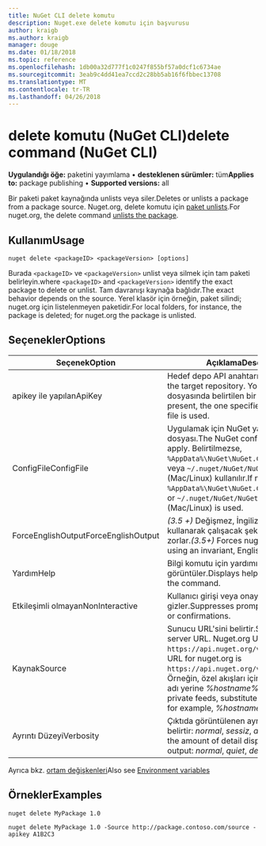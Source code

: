 ```yaml
---
title: NuGet CLI delete komutu
description: Nuget.exe delete komutu için başvurusu
author: kraigb
ms.author: kraigb
manager: douge
ms.date: 01/18/2018
ms.topic: reference
ms.openlocfilehash: 1db00a32d777f1c0247f855bf57a0dcf1c6734ae
ms.sourcegitcommit: 3eab9c4dd41ea7ccd2c28bb5ab16f6fbbec13708
ms.translationtype: MT
ms.contentlocale: tr-TR
ms.lasthandoff: 04/26/2018
---
```

# <a name="delete-command-nuget-cli"></a><span data-ttu-id="4c7f0-103">delete komutu (NuGet CLI)</span><span class="sxs-lookup"><span data-stu-id="4c7f0-103">delete command (NuGet CLI)</span></span>

<span data-ttu-id="4c7f0-104">**Uygulandığı öğe:** paketini yayımlama &bullet; **desteklenen sürümler:** tüm</span><span class="sxs-lookup"><span data-stu-id="4c7f0-104">**Applies to:** package publishing &bullet; **Supported versions:** all</span></span>

<span data-ttu-id="4c7f0-105">Bir paketi paket kaynağında unlists veya siler.</span><span class="sxs-lookup"><span data-stu-id="4c7f0-105">Deletes or unlists a package from a package source.</span></span> <span data-ttu-id="4c7f0-106">Nuget.org, delete komutu için [paket unlists](../policies/deleting-packages.md).</span><span class="sxs-lookup"><span data-stu-id="4c7f0-106">For nuget.org, the delete command [unlists the package](../policies/deleting-packages.md).</span></span>

## <a name="usage"></a><span data-ttu-id="4c7f0-107">Kullanım</span><span class="sxs-lookup"><span data-stu-id="4c7f0-107">Usage</span></span>

```cli
nuget delete <packageID> <packageVersion> [options]
```

<span data-ttu-id="4c7f0-108">Burada `<packageID>` ve `<packageVersion>` unlist veya silmek için tam paketi belirleyin.</span><span class="sxs-lookup"><span data-stu-id="4c7f0-108">where `<packageID>` and `<packageVersion>` identify the exact package to delete or unlist.</span></span> <span data-ttu-id="4c7f0-109">Tam davranışı kaynağa bağlıdır.</span><span class="sxs-lookup"><span data-stu-id="4c7f0-109">The exact behavior depends on the source.</span></span> <span data-ttu-id="4c7f0-110">Yerel klasör için örneğin, paket silindi; nuget.org için listelenmeyen paketidir.</span><span class="sxs-lookup"><span data-stu-id="4c7f0-110">For local folders, for instance, the package is deleted; for nuget.org the package is unlisted.</span></span>

## <a name="options"></a><span data-ttu-id="4c7f0-111">Seçenekler</span><span class="sxs-lookup"><span data-stu-id="4c7f0-111">Options</span></span>

| <span data-ttu-id="4c7f0-112">Seçenek</span><span class="sxs-lookup"><span data-stu-id="4c7f0-112">Option</span></span> | <span data-ttu-id="4c7f0-113">Açıklama</span><span class="sxs-lookup"><span data-stu-id="4c7f0-113">Description</span></span> |
| --- | --- |
| <span data-ttu-id="4c7f0-114">apikey ile yapılan</span><span class="sxs-lookup"><span data-stu-id="4c7f0-114">ApiKey</span></span> | <span data-ttu-id="4c7f0-115">Hedef depo API anahtarı.</span><span class="sxs-lookup"><span data-stu-id="4c7f0-115">The API key for the target repository.</span></span> <span data-ttu-id="4c7f0-116">Yoksa, yapılandırma dosyasında belirtilen bir kullanılır.</span><span class="sxs-lookup"><span data-stu-id="4c7f0-116">If not present, the one specified in the config file is used.</span></span> |
| <span data-ttu-id="4c7f0-117">ConfigFile</span><span class="sxs-lookup"><span data-stu-id="4c7f0-117">ConfigFile</span></span> | <span data-ttu-id="4c7f0-118">Uygulamak için NuGet yapılandırma dosyası.</span><span class="sxs-lookup"><span data-stu-id="4c7f0-118">The NuGet configuration file to apply.</span></span> <span data-ttu-id="4c7f0-119">Belirtilmezse, `%AppData%\NuGet\NuGet.Config` (Windows) veya `~/.nuget/NuGet/NuGet.Config` (Mac/Linux) kullanılır.</span><span class="sxs-lookup"><span data-stu-id="4c7f0-119">If not specified, `%AppData%\NuGet\NuGet.Config` (Windows) or `~/.nuget/NuGet/NuGet.Config` (Mac/Linux) is used.</span></span>|
| <span data-ttu-id="4c7f0-120">ForceEnglishOutput</span><span class="sxs-lookup"><span data-stu-id="4c7f0-120">ForceEnglishOutput</span></span> | <span data-ttu-id="4c7f0-121">*(3.5 +)*  Değişmez, İngilizce tabanlı kültürü kullanarak çalışacak şekilde nuget.exe zorlar.</span><span class="sxs-lookup"><span data-stu-id="4c7f0-121">*(3.5+)* Forces nuget.exe to run using an invariant, English-based culture.</span></span> |
| <span data-ttu-id="4c7f0-122">Yardım</span><span class="sxs-lookup"><span data-stu-id="4c7f0-122">Help</span></span> | <span data-ttu-id="4c7f0-123">Bilgi komutu için yardımı görüntüler.</span><span class="sxs-lookup"><span data-stu-id="4c7f0-123">Displays help information for the command.</span></span> |
| <span data-ttu-id="4c7f0-124">Etkileşimli olmayan</span><span class="sxs-lookup"><span data-stu-id="4c7f0-124">NonInteractive</span></span> | <span data-ttu-id="4c7f0-125">Kullanıcı girişi veya onayı için ister gizler.</span><span class="sxs-lookup"><span data-stu-id="4c7f0-125">Suppresses prompts for user input or confirmations.</span></span> |
| <span data-ttu-id="4c7f0-126">Kaynak</span><span class="sxs-lookup"><span data-stu-id="4c7f0-126">Source</span></span> | <span data-ttu-id="4c7f0-127">Sunucu URL'sini belirtir.</span><span class="sxs-lookup"><span data-stu-id="4c7f0-127">Specifies the server URL.</span></span> <span data-ttu-id="4c7f0-128">Nuget.org URL'si `https://api.nuget.org/v3/index.json`.</span><span class="sxs-lookup"><span data-stu-id="4c7f0-128">The URL for nuget.org is `https://api.nuget.org/v3/index.json`.</span></span> <span data-ttu-id="4c7f0-129">Örneğin, özel akışları için ana bilgisayar adı yerine *%hostname%/api/v3*.</span><span class="sxs-lookup"><span data-stu-id="4c7f0-129">For private feeds, substitute the host name, for example, *%hostname%/api/v3*.</span></span> |
| <span data-ttu-id="4c7f0-130">Ayrıntı Düzeyi</span><span class="sxs-lookup"><span data-stu-id="4c7f0-130">Verbosity</span></span> | <span data-ttu-id="4c7f0-131">Çıktıda görüntülenen ayrıntı miktarını belirtir: *normal*, *sessiz*, *ayrıntılı*.</span><span class="sxs-lookup"><span data-stu-id="4c7f0-131">Specifies the amount of detail displayed in the output: *normal*, *quiet*, *detailed*.</span></span> |

<span data-ttu-id="4c7f0-132">Ayrıca bkz. [ortam değişkenleri](cli-ref-environment-variables.md)</span><span class="sxs-lookup"><span data-stu-id="4c7f0-132">Also see [Environment variables](cli-ref-environment-variables.md)</span></span>

## <a name="examples"></a><span data-ttu-id="4c7f0-133">Örnekler</span><span class="sxs-lookup"><span data-stu-id="4c7f0-133">Examples</span></span>

```cli
nuget delete MyPackage 1.0

nuget delete MyPackage 1.0 -Source http://package.contoso.com/source -apikey A1B2C3
```
